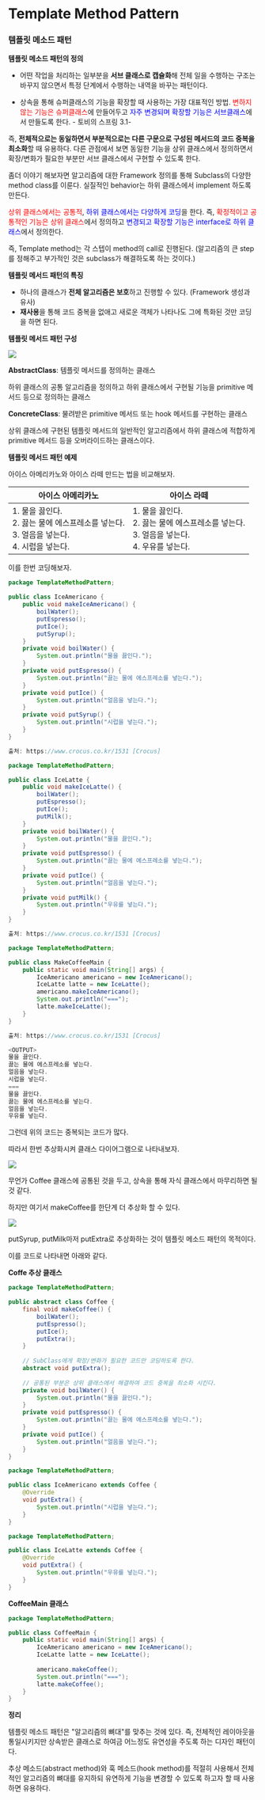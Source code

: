 # Template Method Pattern



### 템플릿 메소드 패턴



**템플릿 메소드 패턴의 정의**

- 어떤 작업을 처리하는 일부분을 **서브 클래스로 캡슐화**해 전체 일을 수행하는 구조는 바꾸지 않으면서 특정 단계에서 수행하는 내역을 바꾸는 패턴이다.

- 상속을 통해 슈퍼클래스의 기능을 확장할 때 사용하는 가장 대표적인 방법. <span style="color:red">변하지 않는 기능은 슈퍼클래스</span>에 만들어두고 <span style="color:blue">자주 변경되며 확장할 기능은 서브클래스</span>에서 만들도록 한다. - 토비의 스프링 3.1-



즉, **전체적으로는 동일하면서 부분적으로는 다른 구문으로 구성된 메서드의 코드 중복을 최소화**할 때 유용하다. 다른 관점에서 보면 동일한 기능을 상위 클래스에서 정의하면서 확장/변화가 필요한 부분만 서브 클래스에서 구현할 수 있도록 한다.



좀더 이야기 해보자면 알고리즘에 대한 Framework 정의를 통해 Subclass의 다양한 method class를 이룬다. 실질적인 behavior는 하위 클래스에서 implement 하도록 만든다.



<span style="color:red">상위 클래스에서는 공통적</span>, <span style="color:blue">하위 클래스에서는 다양하게 코딩</span>을 한다. 즉, <span style="color:red">확정적이고 공통적인 기능은 상위 클래스</span>에서 정의하고 <span style="color:blue">변경되고 확장할 기능은 interface로 하위 클래스</span>에서 정의한다.



즉, Template method는 각 스텝이 method의 call로 진행된다. (알고리즘의 큰 step를 정해주고 부가적인 것은 subclass가 해결하도록 하는 것이다.)





**템플릿 메서드 패턴의 특징**

- 하나의 클래스가 **전체 알고리즘은 보호**하고 진행할 수 있다. (Framework 생성과 유사)
- **재사용**을 통해 코드 중복을 없애고 새로운 객체가 나타나도 그에 특화된 것만 코딩을 하면 된다.







**템플릿 메서드 패턴 구성**

![](https://img1.daumcdn.net/thumb/R1280x0/?scode=mtistory2&fname=https%3A%2F%2Fblog.kakaocdn.net%2Fdn%2FF9zZC%2FbtqwonDtmmJ%2FpiP7Y6uCe1DuJBq5wX6Cd0%2Fimg.png)



**AbstractClass**: 템플릿 메서드를 정의하는 클래스

하위 클래스의 공통 알고리즘을 정의하고 하위 클래스에서 구현될 기능을 primitive 메서드 등으로 정의하는 클래스



**ConcreteClass**: 물려받은 primitive 메서드 또는 hook 메서드를 구현하는 클래스

상위 클래스에 구현된 템플릿 메서드의 일반적인 알고리즘에서 하위 클래스에 적합하게 primitive 메서드 등을 오버라이드하는 클래스이다.









**템플릿 메서드 패턴 예제**



아이스 아메리카노와 아이스 라떼 만드는 법을 비교해보자.

| 아이스 아메리카노                                            | 아이스 라떼                                                  |
| ------------------------------------------------------------ | ------------------------------------------------------------ |
| 1. 물을 끓인다.<br />2. 끓는 물에 에스프레소를 넣는다.<br />3. 얼음을 넣는다.<br />4. 시럽을 넣는다. | 1. 물을 끓인다.<br />2. 끓는 물에 에스프레소를 넣는다.<br />3. 얼음을 넣는다.<br />4. 우유를 넣는다. |



이를 한번 코딩해보자.



```java
package TemplateMethodPattern; 

public class IceAmericano { 
	public void makeIceAmericano() { 
		boilWater(); 
		putEspresso(); 
		putIce(); 
		putSyrup(); 
	} 
	private void boilWater() { 
		System.out.println("물을 끓인다."); 
	} 
	private void putEspresso() { 
		System.out.println("끓는 물에 에스프레소를 넣는다."); 
	} 
	private void putIce() { 
		System.out.println("얼음을 넣는다."); 
	} 
	private void putSyrup() { 
		System.out.println("시럽을 넣는다."); 
	} 
}

출처: https://www.crocus.co.kr/1531 [Crocus]
```





```java
package TemplateMethodPattern; 

public class IceLatte { 
	public void makeIceLatte() { 
		boilWater(); 
		putEspresso(); 
		putIce(); 
		putMilk(); 
	} 
	private void boilWater() { 
		System.out.println("물을 끓인다."); 
	} 
	private void putEspresso() { 
		System.out.println("끓는 물에 에스프레소를 넣는다."); 
	} 
	private void putIce() { 
		System.out.println("얼음을 넣는다."); 
	} 
	private void putMilk() { 
		System.out.println("우유를 넣는다."); 
	} 
}

출처: https://www.crocus.co.kr/1531 [Crocus]
```



```java
package TemplateMethodPattern;

public class MakeCoffeeMain { 
	public static void main(String[] args) { 
		IceAmericano americano = new IceAmericano(); 
		IceLatte latte = new IceLatte(); 
		americano.makeIceAmericano(); 
		System.out.println("==="); 
		latte.makeIceLatte(); 
	} 
}

출처: https://www.crocus.co.kr/1531 [Crocus]
```



```java
<OUTPUT>
물을 끓인다.
끓는 물에 에스프레소를 넣는다.
얼음을 넣는다.
시럽을 넣는다.
===
물을 끓인다.
끓는 물에 에스프레소를 넣는다.
얼음을 넣는다.
우유를 넣는다.
```



그런데 위의 코드는 중복되는 코드가 많다.



따라서 한번 추상화시켜 클래스 다이어그램으로 나타내보자.



![](https://img1.daumcdn.net/thumb/R1280x0/?scode=mtistory2&fname=https%3A%2F%2Fblog.kakaocdn.net%2Fdn%2FQFdg9%2FbtqwozwXPEL%2Fy4UDiGDYQKLGyROxVewya1%2Fimg.png)



무언가 Coffee 클래스에 공통된 것을 두고, 상속을 통해 자식 클래스에서 마무리하면 될 것 같다.



하지만 여기서 makeCoffee를 한단계 더 추상화 할 수 있다.

 

![](https://img1.daumcdn.net/thumb/R1280x0/?scode=mtistory2&fname=https%3A%2F%2Fblog.kakaocdn.net%2Fdn%2FshT1m%2FbtqwnQsJ2Ik%2FnTs4i8NnJWh4LcKIAcuzo1%2Fimg.png)



putSyrup, putMilk마저 putExtra로 추상화하는 것이 템플릿 메소드 패턴의 목적이다.



이를 코드로 나타내면 아래와 같다.





**Coffe 추상 클래스**

```java
package TemplateMethodPattern; 

public abstract class Coffee { 
    final void makeCoffee() { 
        boilWater(); 
        putEspresso(); 
        putIce(); 
        putExtra(); 
    } 
    
    // SubClass에게 확장/변화가 필요한 코드만 코딩하도록 한다. 
    abstract void putExtra(); 
    
    // 공통된 부분은 상위 클래스에서 해결하여 코드 중복을 최소화 시킨다. 
    private void boilWater() { 
        System.out.println("물을 끓인다."); 
    } 
    private void putEspresso() { 
        System.out.println("끓는 물에 에스프레소를 넣는다."); 
    } 
    private void putIce() { 
        System.out.println("얼음을 넣는다."); 
    } 
}
```



```java
package TemplateMethodPattern; 

public class IceAmericano extends Coffee { 
    @Override
    void putExtra() {
        System.out.println("시럽을 넣는다.");
    }
}
```



```java
package TemplateMethodPattern; 

public class IceLatte extends Coffee { 
    @Override
    void putExtra() {
        System.out.println("우유를 넣는다.");
    }
}
```



**CoffeeMain 클래스**

```java
package TemplateMethodPattern; 

public class CoffeeMain {
    public static void main(String[] args) {
        IceAmericano americano = new IceAmericano();
        IceLatte latte = new IceLatte();
        
        americano.makeCoffee();
        System.out.println("===");
        latte.makeCoffee();
    }
}
```





**정리**

템플릿 메소드 패턴은 "알고리즘의 뼈대"를 맞추는 것에 있다. 즉, 전체적인 레이아웃을 통일시키지만 상속받은 클래스로 하여금 어느정도 유연성을 주도록 하는 디자인 패턴이다. 



추상 메소드(abstract method)와 훅 메소드(hook method)를 적절히 사용해서 전체적인 알고리즘의 뼈대를 유지하되 유연하게 기능을 변경할 수 있도록 하고자 할 때 사용하면 유용하다.

